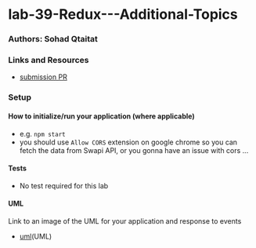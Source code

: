 # lab-39-Redux---Additional-Topics

### Authors: Sohad Qtaitat

### Links and Resources

- [submission PR](https://github.com/401-advanced-javascript-sohad/lab-39-Redux-Additional-Topics/pull/1)


### Setup


#### How to initialize/run your application (where applicable)

- e.g. `npm start`
- you should use `Allow CORS` extension on google chrome so you can fetch the data from Swapi API, or you gonna have an issue with cors ...

#### Tests
- No test required for this lab 

#### UML

Link to an image of the UML for your application and response to events
- [uml](.assets/lab39.jpg)(UML)

